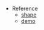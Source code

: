 - Reference
  - [shape](https://mojs.github.io/api/modules/shape/)
  - [demo](https://codepen.io/sandstedt/pen/yLJjMWP)
